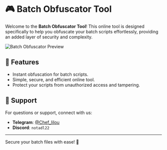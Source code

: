 # 🎮 Batch Obfuscator Tool

Welcome to the **Batch Obfuscator Tool**! This online tool is designed specifically to help you obfuscate your batch scripts effortlessly, providing an added layer of security and complexity.

![Batch Obfuscator Preview](https://cdn.discordapp.com/attachments/1297285617264234590/1314166993078845451/Capture.PNG?ex=6752c8e3&is=67517763&hm=5a27051d7b0ac42902e78f39d72e1507d6d4d5f20a5ae6abf0ca50a23c71a026)

## 🔧 Features
- Instant obfuscation for batch scripts.
- Simple, secure, and efficient online tool.
- Protect your scripts from unauthorized access and tampering.

## 📲 Support
For questions or support, connect with us:
- **Telegram**: [@Chef_lilou](https://t.me/Chef_lilou)
- **Discord**: `notadl22`

---

Secure your batch files with ease! 🚀
